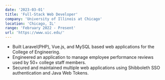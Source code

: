 ```yaml
---
date: '2023-03-01'
title: 'Full-Stack Web Developer'
company: 'University of Illinois at Chicago'
location: 'Chicago, IL'
range: 'February 2022 - Present'
url: 'https://www.uic.edu/'
---
```


- Built Laravel(PHP), Vue.js, and MySQL based web applications for the College of Engineering.
- Engineered an application to manage employee performance reviews used by 50+ college staff members.
- Secured and maintained multiple web applications using Shibboleth SSO authentication and Java Web Tokens.
